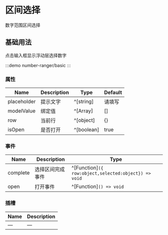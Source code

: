 # 区间选择
数字范围区间选择

## 基础用法
点击输入框显示浮动层选择数字

:::demo
number-ranger/basic
:::


### 属性

| Name                  | Description                          | Type                                     | Default |
| --------------------- | ------------------------------------ | ---------------------------------------- | ------- |
|	placeholder	 | 提示文字   | ^[string]      | 请填写	|
|	modelValue	 | 绑定值   | ^[Array]      | []	|
|	row	 | 当前行  | ^[object]     | {}	|
|	isOpen	 | 是否打开  | ^[boolean]      | true	|



### 事件

| Name   | Description                           | Type                                                      |
| ------ | ------------------------------------- | --------------------------------------------------------- |
| complete | 选择区间完成事件 | ^[Function]`({ row:object,selected:object}) => void` |
| open | 打开事件 | ^[Function]`() => void` |

### 插槽

| Name    | Description               |
| ------- | ------------------------- |
| — | — |
